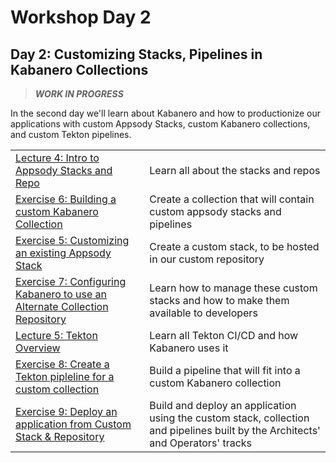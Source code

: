 # Workshop Day 2

## Day 2: Customizing Stacks, Pipelines in Kabanero Collections

> ***WORK IN PROGRESS***

In the second day we'll learn about Kabanero and how to productionize our applications with custom Appsody Stacks, custom Kabanero collections, and custom Tekton pipelines.

|   |   |
| - | - |
| [Lecture 4: Intro to Appsody Stacks and Repo](https://ibm.box.com/s/kbuympaqftxswyi1aoswdlqussmqf1ba) | Learn all about the stacks and repos |
| [Exercise 6: Building a custom Kabanero Collection](../exercise-6/README.md) | Create a collection that will contain custom appsody stacks and pipelines |
| [Exercise 5: Customizing an existing Appsody Stack](../exercise-5/README.md) | Create a custom stack, to be hosted in our custom repository |
| [Exercise 7: Configuring Kabanero to use an Alternate Collection Repository](../exercise-7/README.md) | Learn how to manage these custom stacks and how to make them available to developers |
| [Lecture 5: Tekton Overview](https://ibm.box.com/s/tg0f6nhs91trlzkb5pfnh5e1rdzg4wm6) | Learn all Tekton CI/CD and how Kabanero uses it |
| [Exercise 8: Create a Tekton pipleline for a custom collection](../exercise-8/README.md) | Build a pipeline that will fit into a custom Kabanero collection |
| [Exercise 9: Deploy an application from Custom Stack & Repository](../exercise-9/README.md) | Build and deploy an application using the custom stack, collection and pipelines built by the Architects' and Operators' tracks |

